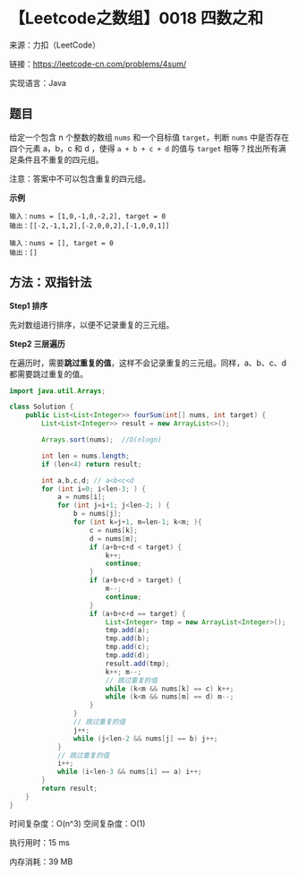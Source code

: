 # 【Leetcode之数组】0018 四数之和

来源：力扣（LeetCode）

链接：https://leetcode-cn.com/problems/4sum/

实现语言：Java



##  题目

给定一个包含 n 个整数的数组 `nums` 和一个目标值 `target`，判断 `nums` 中是否存在四个元素 a，b，c 和 d ，使得 `a + b + c + d` 的值与 `target` 相等？找出所有满足条件且不重复的四元组。

注意：答案中不可以包含重复的四元组。

**示例**

```
输入：nums = [1,0,-1,0,-2,2], target = 0
输出：[[-2,-1,1,2],[-2,0,0,2],[-1,0,0,1]]

输入：nums = [], target = 0
输出：[]
```



## 方法：双指针法

**Step1 排序**

先对数组进行排序，以便不记录重复的三元组。

**Step2 三层遍历**

在遍历时，需要**跳过重复的值**，这样不会记录重复的三元组。同样，a、b、c、d都需要跳过重复的值。

```java
import java.util.Arrays;

class Solution {
    public List<List<Integer>> fourSum(int[] nums, int target) {
        List<List<Integer>> result = new ArrayList<>();

        Arrays.sort(nums);  //O(nlogn)

        int len = nums.length;
        if (len<4) return result;

        int a,b,c,d; // a<b<c<d
        for (int i=0; i<len-3; ) {
            a = nums[i];
            for (int j=i+1; j<len-2; ) {
                b = nums[j];
                for (int k=j+1, m=len-1; k<m; ){
                    c = nums[k];
                    d = nums[m];
                    if (a+b+c+d < target) { 
                        k++;
                        continue;
                    }
                    if (a+b+c+d > target) {
                        m--;
                        continue;
                    } 
                    if (a+b+c+d == target) {
                        List<Integer> tmp = new ArrayList<Integer>();
                        tmp.add(a);
                        tmp.add(b);
                        tmp.add(c);
                        tmp.add(d);
                        result.add(tmp);
                        k++; m--;
                        // 跳过重复的值
                        while (k<m && nums[k] == c) k++;
                        while (k<m && nums[m] == d) m--;
                    }
                }
                // 跳过重复的值
                j++;
                while (j<len-2 && nums[j] == b) j++;       
            }
            // 跳过重复的值
            i++;
            while (i<len-3 && nums[i] == a) i++;
        }
        return result;
    }
}
```

时间复杂度：O(n^3)		空间复杂度：O(1)

执行用时：15 ms

内存消耗：39 MB

